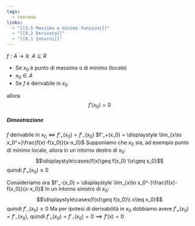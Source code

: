 ```yaml
---
tags:
  - teorema
links:
  - "[[3.5 Massimo e minimo funzioni]]"
  - "[[9.2 Derivata]]"
  - "[[6.1 Intorni]]"
---
```

$f:A\to\mathbb{R}\;\;A\subseteq R$ 
- Se $x_0$ è punto di massimo o di minimo (locale)
- $x_0 \in A$
- Se $f$ è derivabile in $x_0$

allora $$f'(x_0)= 0$$
##### Dimostrazione
$f$ derivabile in $x_0 \iff f'_+(x_0) = f'_-(x_0)$
$f'_+(x_0) = \displaystyle \lim_{x\to x_0^+}\frac{f(x)-f(x_0)}{x-x_0}$
Supponiamo che $x_0$ sia, ad esempio punto di minimo locale, allora in un intorno destro di $x_0$: $$\displaystyle\cases{f(x)\geq f(x_0) \\x\geq x_0}$$
quindi $f'_+(x_0) \geq 0$

Consideriamo ora
$f'_-(x_0) = \displaystyle \lim_{x\to x_0^-}\frac{f(x)-f(x_0)}{x-x_0}$
In un intorno sinistro di $x_0$: $$\displaystyle\cases{f(x)\geq f(x_0)\\ x\leq x_0}$$
quindi $f'_-(x_0) \geq 0$
Ma per ipotesi di derivabilità in $x_0$ dobbiamo avere $f'_+(x_0) =f'_-(x_0)$, quindi $f'_+(x_0) =f'_-(x_0)  = 0 \implies f'(x) = 0$